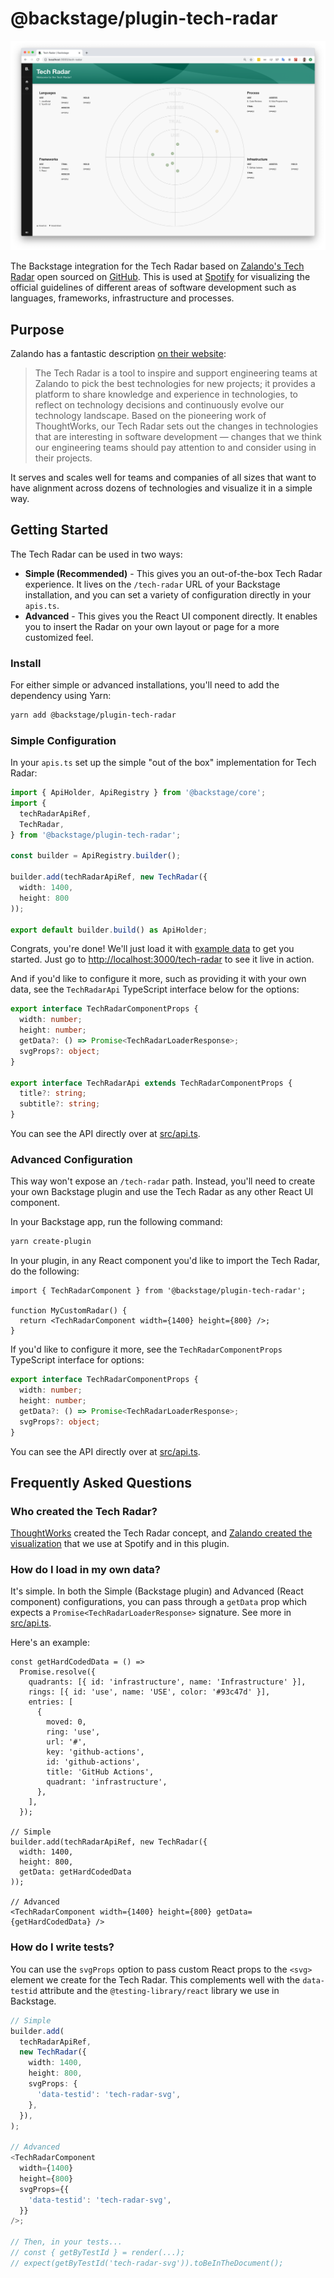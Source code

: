 # @backstage/plugin-tech-radar

<img src="docs/screenshot.png" alt="Screenshot of Tech Radar plugin" />

The Backstage integration for the Tech Radar based on [Zalando's Tech Radar](https://opensource.zalando.com/tech-radar/) open sourced on [GitHub](https://github.com/zalando/tech-radar). This is used at [Spotify](https://spotify.github.io) for visualizing the official guidelines of different areas of software development such as languages, frameworks, infrastructure and processes.

## Purpose

Zalando has a fantastic description [on their website](https://opensource.zalando.com/tech-radar/):

> The Tech Radar is a tool to inspire and support engineering teams at Zalando to pick the best technologies for new projects; it provides a platform to share knowledge and experience in technologies, to reflect on technology decisions and continuously evolve our technology landscape. Based on the pioneering work of ThoughtWorks, our Tech Radar sets out the changes in technologies that are interesting in software development — changes that we think our engineering teams should pay attention to and consider using in their projects.

It serves and scales well for teams and companies of all sizes that want to have alignment across dozens of technologies and visualize it in a simple way.

## Getting Started

The Tech Radar can be used in two ways:

- **Simple (Recommended)** - This gives you an out-of-the-box Tech Radar experience. It lives on the `/tech-radar` URL of your Backstage installation, and you can set a variety of configuration directly in your `apis.ts`.
- **Advanced** - This gives you the React UI component directly. It enables you to insert the Radar on your own layout or page for a more customized feel.

### Install

For either simple or advanced installations, you'll need to add the dependency using Yarn:

```sh
yarn add @backstage/plugin-tech-radar
```

### Simple Configuration

In your `apis.ts` set up the simple "out of the box" implementation for Tech Radar:

```ts
import { ApiHolder, ApiRegistry } from '@backstage/core';
import {
  techRadarApiRef,
  TechRadar,
} from '@backstage/plugin-tech-radar';

const builder = ApiRegistry.builder();

builder.add(techRadarApiRef, new TechRadar({
  width: 1400,
  height: 800
));

export default builder.build() as ApiHolder;
```

Congrats, you're done! We'll just load it with [example data](src/sampleData.ts) to get you started. Just go to <http://localhost:3000/tech-radar> to see it live in action.

And if you'd like to configure it more, such as providing it with your own data, see the `TechRadarApi` TypeScript interface below for the options:

```ts
export interface TechRadarComponentProps {
  width: number;
  height: number;
  getData?: () => Promise<TechRadarLoaderResponse>;
  svgProps?: object;
}

export interface TechRadarApi extends TechRadarComponentProps {
  title?: string;
  subtitle?: string;
}
```

You can see the API directly over at [src/api.ts](./src/api.ts).

### Advanced Configuration

This way won't expose an `/tech-radar` path. Instead, you'll need to create your own Backstage plugin and use the Tech Radar as any other React UI component.

In your Backstage app, run the following command:

```sh
yarn create-plugin
```

In your plugin, in any React component you'd like to import the Tech Radar, do the following:

```tsx
import { TechRadarComponent } from '@backstage/plugin-tech-radar';

function MyCustomRadar() {
  return <TechRadarComponent width={1400} height={800} />;
}
```

If you'd like to configure it more, see the `TechRadarComponentProps` TypeScript interface for options:

```ts
export interface TechRadarComponentProps {
  width: number;
  height: number;
  getData?: () => Promise<TechRadarLoaderResponse>;
  svgProps?: object;
}
```

You can see the API directly over at [src/api.ts](./src/api.ts).

## Frequently Asked Questions

### Who created the Tech Radar?

[ThoughtWorks](https://thoughtworks.com/radar) created the Tech Radar concept, and [Zalando created the visualization](https://opensource.zalando.com/tech-radar/) that we use at Spotify and in this plugin.

### How do I load in my own data?

It's simple. In both the Simple (Backstage plugin) and Advanced (React component) configurations, you can pass through a `getData` prop which expects a `Promise<TechRadarLoaderResponse>` signature. See more in [src/api.ts](./src/api.ts).

Here's an example:

```tsx
const getHardCodedData = () =>
  Promise.resolve({
    quadrants: [{ id: 'infrastructure', name: 'Infrastructure' }],
    rings: [{ id: 'use', name: 'USE', color: '#93c47d' }],
    entries: [
      {
        moved: 0,
        ring: 'use',
        url: '#',
        key: 'github-actions',
        id: 'github-actions',
        title: 'GitHub Actions',
        quadrant: 'infrastructure',
      },
    ],
  });

// Simple
builder.add(techRadarApiRef, new TechRadar({
  width: 1400,
  height: 800,
  getData: getHardCodedData
));

// Advanced
<TechRadarComponent width={1400} height={800} getData={getHardCodedData} />
```

### How do I write tests?

You can use the `svgProps` option to pass custom React props to the `<svg>` element we create for the Tech Radar. This complements well with the `data-testid` attribute and the `@testing-library/react` library we use in Backstage.

```ts
// Simple
builder.add(
  techRadarApiRef,
  new TechRadar({
    width: 1400,
    height: 800,
    svgProps: {
      'data-testid': 'tech-radar-svg',
    },
  }),
);

// Advanced
<TechRadarComponent
  width={1400}
  height={800}
  svgProps={{
    'data-testid': 'tech-radar-svg',
  }}
/>;

// Then, in your tests...
// const { getByTestId } = render(...);
// expect(getByTestId('tech-radar-svg')).toBeInTheDocument();
```
